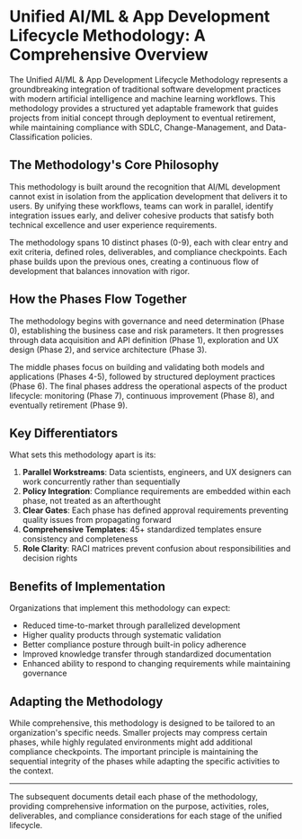 # Unified AI/ML & App Development Lifecycle Methodology: A Comprehensive Overview

The Unified AI/ML & App Development Lifecycle Methodology represents a groundbreaking integration of traditional software development practices with modern artificial intelligence and machine learning workflows. This methodology provides a structured yet adaptable framework that guides projects from initial concept through deployment to eventual retirement, while maintaining compliance with SDLC, Change-Management, and Data-Classification policies.

## The Methodology's Core Philosophy

This methodology is built around the recognition that AI/ML development cannot exist in isolation from the application development that delivers it to users. By unifying these workflows, teams can work in parallel, identify integration issues early, and deliver cohesive products that satisfy both technical excellence and user experience requirements.

The methodology spans 10 distinct phases (0-9), each with clear entry and exit criteria, defined roles, deliverables, and compliance checkpoints. Each phase builds upon the previous ones, creating a continuous flow of development that balances innovation with rigor.

## How the Phases Flow Together

The methodology begins with governance and need determination (Phase 0), establishing the business case and risk parameters. It then progresses through data acquisition and API definition (Phase 1), exploration and UX design (Phase 2), and service architecture (Phase 3). 

The middle phases focus on building and validating both models and applications (Phases 4-5), followed by structured deployment practices (Phase 6). The final phases address the operational aspects of the product lifecycle: monitoring (Phase 7), continuous improvement (Phase 8), and eventually retirement (Phase 9).

## Key Differentiators

What sets this methodology apart is its:

1. **Parallel Workstreams**: Data scientists, engineers, and UX designers can work concurrently rather than sequentially
2. **Policy Integration**: Compliance requirements are embedded within each phase, not treated as an afterthought
3. **Clear Gates**: Each phase has defined approval requirements preventing quality issues from propagating forward
4. **Comprehensive Templates**: 45+ standardized templates ensure consistency and completeness
5. **Role Clarity**: RACI matrices prevent confusion about responsibilities and decision rights

## Benefits of Implementation

Organizations that implement this methodology can expect:

- Reduced time-to-market through parallelized development
- Higher quality products through systematic validation
- Better compliance posture through built-in policy adherence
- Improved knowledge transfer through standardized documentation
- Enhanced ability to respond to changing requirements while maintaining governance

## Adapting the Methodology

While comprehensive, this methodology is designed to be tailored to an organization's specific needs. Smaller projects may compress certain phases, while highly regulated environments might add additional compliance checkpoints. The important principle is maintaining the sequential integrity of the phases while adapting the specific activities to the context.

---

The subsequent documents detail each phase of the methodology, providing comprehensive information on the purpose, activities, roles, deliverables, and compliance considerations for each stage of the unified lifecycle.
